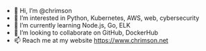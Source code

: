 - 👋 Hi, I’m @chrimson
- 👀 I’m interested in Python, Kubernetes, AWS, web, cybersecurity
- 🌱 I’m currently learning Node.js, Go, ELK
- 💞️ I’m looking to collaborate on GitHub, DockerHub
- 📫 Reach me at my website https://www.chrimson.net

<!---
chrimson/chrimson is a ✨ special ✨ repository because its `README.md` (this file) appears on your GitHub profile.
You can click the Preview link to take a look at your changes.
--->
